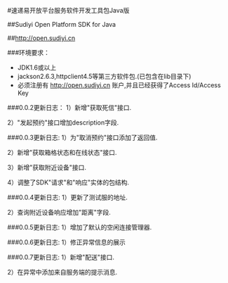 ﻿#速递易开放平台服务软件开发工具包Java版


##Sudiyi Open Platform SDK for Java


##http://open.sudiyi.cn

###环境要求：
- JDK1.6或以上
- jackson2.6.3,httpclient4.5等第三方软件包.(已包含在lib目录下)
- 必须注册有 http://open.sudiyi.cn 账户,并且已经获得了Access Id/Access Key
  

###0.0.2更新日志：
1）新增"获取死信"接口.

2）"发起预约"接口增加description字段.


###0.0.3更新日志:
1）为"取消预约"接口添加了返回值.

2）新增"获取箱格状态和在线状态"接口.

3）新增"获取附近设备"接口.

4）调整了SDK"请求"和"响应"实体的包结构.


###0.0.4更新日志:
1）更新了测试服的地址.

2）查询附近设备响应增加"距离"字段.

###0.0.5更新日志:
1）增加了默认的空闲连接管理器.


###0.0.6更新日志:
1）修正异常信息的展示

###0.0.7更新日志:
1）新增"配送"接口.

2）在异常中添加来自服务端的提示消息.